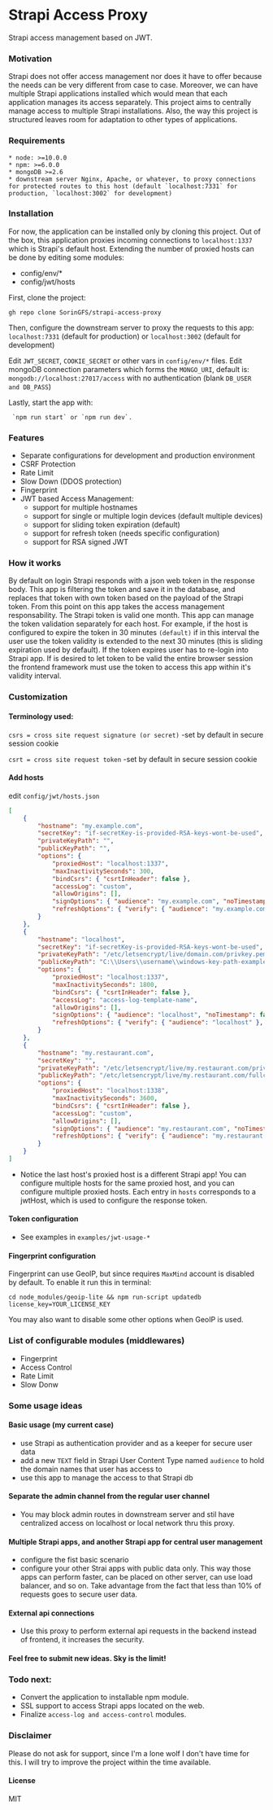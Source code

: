 # Strapi Access Proxy
Strapi access management based on JWT.

### Motivation

Strapi does not offer access management nor does it have to offer because the needs can be very different from case to case.
Moreover, we can have multiple Strapi applications installed which would mean that each application manages its access separately. This project aims to centrally manage access to multiple Strapi installations. Also, the way this project is structured leaves room for adaptation to other types of applications.

### Requirements

    * node: >=10.0.0
    * npm: >=6.0.0
    * mongoDB >=2.6
    * downstream server Nginx, Apache, or whatever, to proxy connections for protected routes to this host (default `localhost:7331` for production, `localhost:3002` for development)

### Installation

For now, the application can be installed only by cloning this project.
Out of the box, this application proxies incoming connections to `localhost:1337` which is Strapi's default host.
Extending the number of proxied hosts can be done by editing some modules:
* config/env/*
* config/jwt/hosts

First, clone the project:
```
gh repo clone SorinGFS/strapi-access-proxy
```

Then, configure the downstream server to proxy the requests to this app: `localhost:7331` (default for production) or `localhost:3002` (default for development)

Edit `JWT_SECRET`, `COOKIE_SECRET` or other vars in `config/env/*` files.
Edit mongoDB connection parameters which forms the `MONGO_URI`, default is: `mongodb://localhost:27017/access` with no authentication (blank `DB_USER and DB_PASS`)

Lastly, start the app with:
```
 `npm run start` or `npm run dev`.
```

### Features

* Separate configurations for development and production environment
* CSRF Protection
* Rate Limit
* Slow Down (DDOS protection)
* Fingerprint
* JWT based Access Management:
    - support for multiple hostnames
    - support for single or multiple login devices (default multiple devices)
    - support for sliding token expiration (default)
    - support for refresh token (needs specific configuration)
    - support for RSA signed JWT

### How it works

By default on login Strapi responds with a json web token in the response body. This app is filtering the token and save it in the database, and replaces that token with own token based on the payload of the Strapi token. From this point on this app takes the access management responsability. The Strapi token is valid one month. This app can manage the token validation separately for each host. For example, if the host is configured to expire the token in 30 minutes `(default)` if in this interval the user use the token validity is extended to the next 30 minutes (this is sliding expiration used by default). If the token expires user has to re-login into Strapi app. If is desired to let token to be valid the entire browser session the frontend framework must use the token to access this app within it's validity interval.

### Customization

#### Terminology used:

`csrs = cross site request signature (or secret)` -set by default in secure session cookie

`csrt = cross site request token` -set by default in secure session cookie

#### Add hosts
edit `config/jwt/hosts.json`

```json
[
    {
        "hostname": "my.example.com",
        "secretKey": "if-secretKey-is-provided-RSA-keys-wont-be-used",
        "privateKeyPath": "",
        "publicKeyPath": "",
        "options": {
            "proxiedHost": "localhost:1337",
            "maxInactivitySeconds": 300,
            "bindCsrs": { "csrtInHeader": false },
            "accessLog": "custom",
            "allowOrigins": [],
            "signOptions": { "audience": "my.example.com", "noTimestamp": false },
            "refreshOptions": { "verify": { "audience": "my.example.com" }, "noTimestamp": false }
        }
    },
    {
        "hostname": "localhost",
        "secretKey": "if-secretKey-is-provided-RSA-keys-wont-be-used",
        "privateKeyPath": "/etc/letsencrypt/live/domain.com/privkey.pem",
        "publicKeyPath": "C:\\Users\\username\\windows-key-path-example\\fullchain.pem",
        "options": {
            "proxiedHost": "localhost:1337",
            "maxInactivitySeconds": 1800,
            "bindCsrs": { "csrtInHeader": false },
            "accessLog": "access-log-template-name",
            "allowOrigins": [],
            "signOptions": { "audience": "localhost", "noTimestamp": false },
            "refreshOptions": { "verify": { "audience": "localhost" }, "noTimestamp": false }
        }
    },
    {
        "hostname": "my.restaurant.com",
        "secretKey": "",
        "privateKeyPath": "/etc/letsencrypt/live/my.restaurant.com/privkey.pem",
        "publicKeyPath": "/etc/letsencrypt/live/my.restaurant.com/fullchain.pem",
        "options": {
            "proxiedHost": "localhost:1338",
            "maxInactivitySeconds": 3600,
            "bindCsrs": { "csrtInHeader": false },
            "accessLog": "custom",
            "allowOrigins": [],
            "signOptions": { "audience": "my.restaurant.com", "noTimestamp": false },
            "refreshOptions": { "verify": { "audience": "my.restaurant.com" }, "noTimestamp": false }
        }
    }
]
```
* Notice the last host's proxied host is a different Strapi app! You can configure multiple hosts for the same proxied host, and you can configure multiple proxied hosts. Each entry in `hosts` corresponds to a jwtHost, which is used to configure the response token.

#### Token configuration

* See examples in `examples/jwt-usage-*`

#### Fingerprint configuration

Fingerprint can use GeoIP, but since requires `MaxMind` account is disabled by default. To enable it run this in terminal:
```
cd node_modules/geoip-lite && npm run-script updatedb license_key=YOUR_LICENSE_KEY
```
You may also want to disable some other options when GeoIP is used.


### List of configurable modules (middlewares)

* Fingerprint
* Access Control
* Rate Limit
* Slow Donw

### Some usage ideas

#### Basic usage (my current case)
* use Strapi as authentication provider and as a keeper for secure user data
* add a new `TEXT` field in Strapi User Content Type named `audience` to hold the domain names that user has access to
* use this app to manage the access to that Strapi db

#### Separate the admin channel from the regular user channel
* You may block admin routes in downstream server and stil have centralized access on localhost or local network thru this proxy.

#### Multiple Strapi apps, and another Strapi app for central user management
* configure the fist basic scenario
* configure your other Strai apps with public data only. This way those apps can perform faster, can be placed on other server, can use load balancer, and so on. Take advantage from the fact that less than 10% of requests goes to secure user data.

#### External api connections
* Use this proxy to perform external api requests in the backend instead of frontend, it increases the security.

#### Feel free to submit new ideas. Sky is the limit!

### Todo next:

* Convert the application to installable npm module.
* SSL support to access Strapi apps located on the web.
* Finalize `access-log and access-control` modules.

### Disclaimer

Please do not ask for support, since I'm a lone wolf I don't have time for this. I will try to improve the project within the time available.

#### License

MIT
